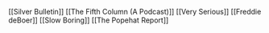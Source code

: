 [[Silver Bulletin]]
[[The Fifth Column (A Podcast)]]
[[Very Serious]]
[[Freddie deBoer]]
[[Slow Boring]]
[[The Popehat Report]]
